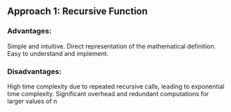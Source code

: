## Approach 1: Recursive Function
### Advantages:

Simple and intuitive.
Direct representation of the mathematical definition.
Easy to understand and implement.
### Disadvantages:

High time complexity due to repeated recursive calls, leading to exponential time complexity.
Significant overhead and redundant computations for larger values of n